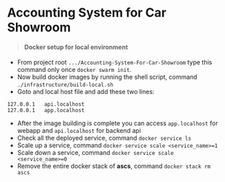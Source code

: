 # Accounting System for Car Showroom

> #### Docker setup for local environment
- From project root `.../Accounting-System-For-Car-Showroom` type this command only once `docker swarm init`.
- Now build docker images by running the shell script, command `./infrastructure/build-local.sh`
- Goto and local host file and add these two lines: 
```
127.0.0.1   api.localhost
127.0.0.1   app.localhost
```
- After the image building is complete you can access `app.localhost` for webapp and `api.localhost` for backend api
- Check all the deployed service, command `docker service ls`
- Scale up a service, command `docker service scale <service_name>=1`
- Scale down a service, command `docker service scale <service_name>=0`
- Remove the entire docker stack of **ascs**, command `docker stack rm ascs`
